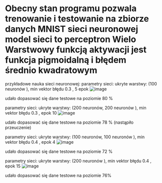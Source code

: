 # Obecny stan programu pozwala trenowanie i testowanie na zbiorze danych MNIST sieci neuronowej model sieci to perceptron Wielo Warstwowy funkcją aktywacji  jest funkcja pigmoidalną i błędem średnio  kwadratowym

przykładowe nauka sieci neuronowej:
parametry sieci: ukryte warstwy: (100 neuronów ), min vektor błędu 0.3 , 5 epok
![image](https://user-images.githubusercontent.com/101070249/211207643-78a014da-ca44-4444-90c1-1f0143adbf38.png)

udało dopasować się dane testowe na poziomie 80 %

parametry sieci: ukryte warstwy: (200 neuronów, 200 neuronów ), min vektor błędu 0.3 ,  epok 10
 ![image](https://user-images.githubusercontent.com/101070249/211208509-3508ca99-f70f-41f4-b811-2d1fb8aef524.png)

udało dopasować się dane testowe na poziomie 78 % (nastąpiło przeuczenie) 

parametry sieci: ukryte warstwy: (100 neuronów, 100 neuronów ), min vektor błędu 0.4 ,  epok 4
![image](https://user-images.githubusercontent.com/101070249/211208798-93b78689-6f8d-450e-ba9b-08fca4a3ee5b.png)

udało dopasować się dane testowe na poziomie 72 % 

parametry sieci: ukryte warstwy: (200 neuronów ), min vektor błędu 0.4 ,  epok 15
![image](https://user-images.githubusercontent.com/101070249/211209934-49e06853-5097-4e70-8b9b-ee8157457c11.png)

udało dopasować się dane testowe na poziomie 76%

